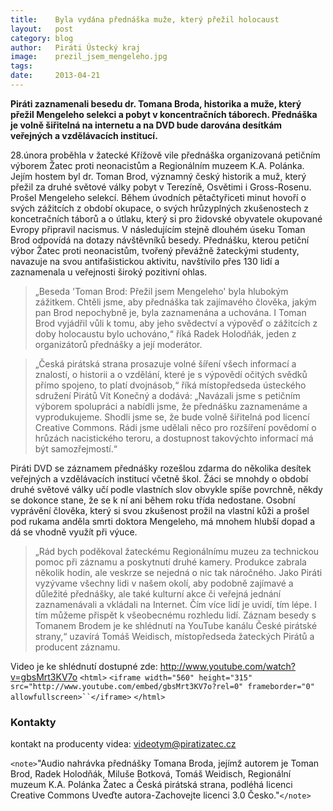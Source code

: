 ```yaml
---
title:	  Byla vydána přednáška muže, který přežil holocaust
layout:	  post
category: blog
author:	  Piráti Ústecký kraj
image:	  prezil_jsem_mengeleho.jpg
tags:
date:	  2013-04-21
---
```

           

**Piráti zaznamenali besedu dr. Tomana Broda, historika a muže, který přežil Mengeleho selekci a pobyt v koncentračních táborech. Přednáška je volně šiřitelná na internetu a na DVD bude darována desítkám veřejných a vzdělávacích institucí.**



28.února proběhla v žatecké Křížově vile přednáška organizovaná petičním výborem Žatec proti neonacistům a Regionálním muzeem K.A. Polánka. Jejím hostem byl dr. Toman Brod, významný český historik a muž, který přežil za druhé světové války pobyt v Terezíně, Osvětimi i Gross-Rosenu. Prošel Mengeleho selekcí. Během úvodních pětačtyřiceti minut hovoří o svých zážitcích z období okupace, o svých hrůzyplných zkušenostech z koncetračních táborů a o útlaku, který si pro židovské obyvatele okupované Evropy připravil nacismus. V následujícím stejně dlouhém úseku Toman Brod odpovídá na dotazy návštěvníků besedy. Přednášku, kterou petiční výbor Žatec proti neonacistům, tvořený převážně žateckými studenty, navazuje na svou antifašistickou aktivitu, navštívilo přes 130 lidí a zaznamenala u veřejnosti široký pozitivní ohlas.

>„Beseda 'Toman Brod: Přežil jsem Mengeleho' byla hlubokým zážitkem. Chtěli jsme, aby přednáška tak zajímavého člověka, jakým pan Brod nepochybně je, byla zaznamenána a uchována. I Toman Brod vyjádřil vůli k tomu, aby jeho svědectví a výpověď o zážitcích z doby holocaustu bylo uchováno,“ říká Radek Holodňák, jeden z organizátorů přednášky a její moderátor.

>„Česká pirátská strana prosazuje volné šíření všech informací a znalostí, o historii a o vzdělání, které je s výpovědí očitých svědků přímo spojeno, to platí dvojnásob,“ říká místopředseda ústeckého sdružení Pirátů Vít Konečný a dodává: „Navázali jsme s petičním výborem spolupráci a nabídli jsme, že přednášku zaznamenáme a vyprodukujeme. Shodli jsme se, že bude volně šiřitelná pod licencí Creative Commons. Rádi jsme udělali něco pro rozšíření povědomí o hrůzách nacistického teroru, a dostupnost takovýchto informací má být samozřejmostí.“

Piráti DVD se záznamem přednášky rozešlou zdarma do několika desítek veřejných a vzdělávacích institucí včetně škol. Žáci se mnohdy o období druhé světové války učí podle vlastních slov obvykle spíše povrchně, někdy se dokonce stane, že se k ní ani během roku třída nedostane. Osobní vyprávění člověka, který si svou zkušenost prožil na vlastní kůži a prošel pod rukama anděla smrti doktora Mengeleho, má mnohem hlubší dopad a dá se vhodně využít při výuce.

>„Rád bych poděkoval žateckému Regionálnímu muzeu za technickou pomoc při záznamu a poskytnutí druhé kamery. Produkce zabrala několik hodin, ale veskrze se nejedná o nic tak náročného. Jako Piráti vyzývame všechny lidi v našem okolí, aby podobně zajímavé a důležité přednášky, ale také kulturní akce či veřejná jednání zaznamenávali a vkládali na Internet. Čím více lidí je uvidí, tím lépe. I tím můžeme přispět k všeobecnému rozhledu lidí. Záznam besedy s Tomanem Brodem je ke shlédnutí na YouTube kanálu České pirátské strany,“ uzavírá Tomáš Weidisch, místopředseda žateckých Pirátů a producent záznamu.

Video je ke shlédnutí dostupné zde: http://www.youtube.com/watch?v=gbsMrt3KV7o
`<html>`
`<iframe width="560" height="315" src="http://www.youtube.com/embed/gbsMrt3KV7o?rel=0" frameborder="0" allowfullscreen>``</iframe>`
`</html>`

### Kontakty

kontakt na producenty videa: videotym@piratizatec.cz

`<note>`"Audio nahrávka přednášky Tomana Broda, jejímž autorem je Toman Brod, Radek Holodňák, Miluše Botková, Tomáš Weidisch, Regionální muzeum K.A. Polánka Žatec a Česká pirátská strana, podléhá licenci Creative Commons Uveďte autora-Zachovejte licenci 3.0 Česko."`</note>`

